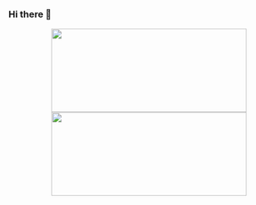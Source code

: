 ### Hi there 👋

<!--
**JeonB/JeonB** is a ✨ _special_ ✨ repository because its `README.md` (this file) appears on your GitHub profile.


- 🔭 I’m currently working on ...
- 🌱 I’m currently learning ...
- 👯 I’m looking to collaborate on ...
- 🤔 I’m looking for help with ...
- 💬 Ask me about ...
- 📫 How to reach me: ...
- 😄 Pronouns: ...
- ⚡ Fun fact: ...
-->

<div align = "center">
  <img  width = "350px"  height = "150px" src="https://github-readme-stats.vercel.app/api?username=JeonB&show_icons=true&theme=buefy"/>
  <img  width = "350px"  height = "150px" src="https://github-readme-stats.vercel.app/api/top-langs/?username=JeonB&layout=compact&theme=tokyonight" />
</div>
 

